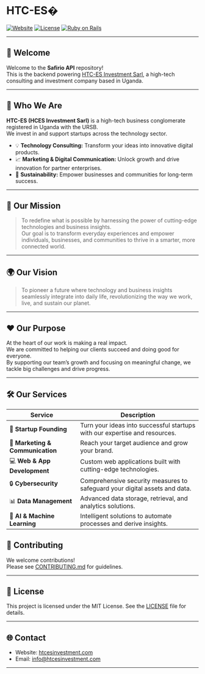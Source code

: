 # HTC-ES�

[![Website](https://img.shields.io/badge/Visit%20Website-htcesinvestment.com-blue?style=flat-square&logo=google-chrome)](https://htcesinvestment.com/)
[![License](https://img.shields.io/badge/license-MIT-green?style=flat-square)](LICENSE)
[![Ruby on Rails](https://img.shields.io/badge/Rails-API-red?logo=rubyonrails&style=flat-square)](https://rubyonrails.org/)

---

## 👋 Welcome

Welcome to the **Safirio API** repository!  
This is the backend powering [HTC-ES Investment Sarl](https://htcesinvestment.com/), a high-tech consulting and investment company based in Uganda.

---

## 🏢 Who We Are

**HTC-ES (HCES Investment Sarl)** is a high-tech business conglomerate registered in Uganda with the URSB.  
We invest in and support startups across the technology sector.

- 💡 **Technology Consulting:** Transform your ideas into innovative digital products.
- 📈 **Marketing & Digital Communication:** Unlock growth and drive innovation for partner enterprises.
- 🌱 **Sustainability:** Empower businesses and communities for long-term success.

---

## 🎯 Our Mission

> To redefine what is possible by harnessing the power of cutting-edge technologies and business insights.  
> Our goal is to transform everyday experiences and empower individuals, businesses, and communities to thrive in a smarter, more connected world.

---

## 🌍 Our Vision

> To pioneer a future where technology and business insights seamlessly integrate into daily life, revolutionizing the way we work, live, and sustain our planet.

---

## ❤️ Our Purpose

At the heart of our work is making a real impact.  
We are committed to helping our clients succeed and doing good for everyone.  
By supporting our team’s growth and focusing on meaningful change, we tackle big challenges and drive progress.

---

## 🛠️ Our Services

| Service                        | Description                                                                 |
|---------------------------------|-----------------------------------------------------------------------------|
| 🚀 **Startup Founding**         | Turn your ideas into successful startups with our expertise and resources.   |
| 📢 **Marketing & Communication**| Reach your target audience and grow your brand.                             |
| 💻 **Web & App Development**    | Custom web applications built with cutting-edge technologies.                |
| 🔒 **Cybersecurity**            | Comprehensive security measures to safeguard your digital assets and data.   |
| 📊 **Data Management**          | Advanced data storage, retrieval, and analytics solutions.                   |
| 🤖 **AI & Machine Learning**    | Intelligent solutions to automate processes and derive insights.             |

## 🤝 Contributing

We welcome contributions!  
Please see [CONTRIBUTING.md](CONTRIBUTING.md) for guidelines.

---

## 📄 License

This project is licensed under the MIT License. See the [LICENSE](LICENSE) file for details.

---

## 🌐 Contact

- Website: [htcesinvestment.com](https://htcesinvestment.com/)
- Email: info@htcesinvestment.com

---
